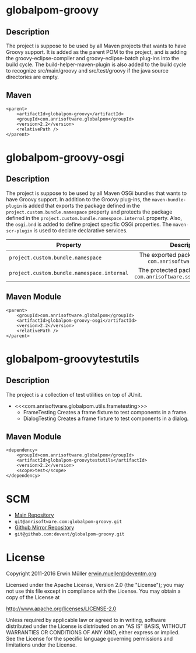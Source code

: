 # globalpom-groovy

## Description

The project is suppose to be used by all Maven projects that wants to have
Groovy support. It is added as the parent POM to the project, and is adding
the groovy-eclipse-compiler and groovy-eclipse-batch plug-ins into the build
cycle. The build-helper-maven-plugin is also added to the build cycle to
recognize src/main/groovy and src/test/groovy if the java source directories
are empty.

## Maven

```
<parent>
    <artifactId>globalpom-groovy</artifactId>
    <groupId>com.anrisoftware.globalpom</groupId>
    <version>2.2</version>
    <relativePath />
</parent>
```

# globalpom-groovy-osgi

## Description

The project is suppose to be used by all Maven OSGi bundles that wants to have
Groovy support. In addition to the Groovy plug-ins, the `maven-bundle-plugin` is added
that exports the package defined in the `project.custom.bundle.namespace`
property and protects the package defined in the `project.custom.bundle.namespace.internal`
property. Also, the `osgi.bnd` is added to define project specific OSGi properties.
The `maven-scr-plugin` is used to declare declarative services.

| Property      | Description   |
| ------------- |:-------------:|
| `project.custom.bundle.namespace` | The exported package, defaults to `com.anrisoftware.sscontrol` |
| `project.custom.bundle.namespace.internal` | The protected package, defaults to `com.anrisoftware.sscontrol.internal` |

## Maven Module

```
<parent>
    <groupId>com.anrisoftware.globalpom</groupId>
    <artifactId>globalpom-groovy-osgi</artifactId>
    <version>2.2</version>
    <relativePath />
</parent>
```

# globalpom-groovytestutils

## Description

The project is a collection of test utilities on top of JUnit.

* <<<com.anrisoftware.globalpom.utils.frametesting>>>
  * FrameTesting
  Creates a frame fixture to test components in a frame.
  * DialogTesting
  Creates a frame fixture to test components in a dialog.

## Maven Module

```
<dependency>
    <groupId>com.anrisoftware.globalpom</groupId>
    <artifactId>globalpom-groovytestutils</artifactId>
    <version>2.2</version>
    <scope>test</scope>
</dependency>
```

# SCM

* [Main Repository](https://anrisoftware.com/projects/projects/globalpom-groovy/repository)
* `git@anrisoftware.com:globalpom-groovy.git`
* [Github Mirror Repository](https://github.com/devent/globalpom-groovy)
* `git@github.com:devent/globalpom-groovy.git`

# License

Copyright 2011-2016 Erwin Müller <erwin.mueller@deventm.org>

Licensed under the Apache License, Version 2.0 (the "License");
you may not use this file except in compliance with the License.
You may obtain a copy of the License at

http://www.apache.org/licenses/LICENSE-2.0

Unless required by applicable law or agreed to in writing, software
distributed under the License is distributed on an "AS IS" BASIS,
WITHOUT WARRANTIES OR CONDITIONS OF ANY KIND, either express or implied.
See the License for the specific language governing permissions and
limitations under the License.
